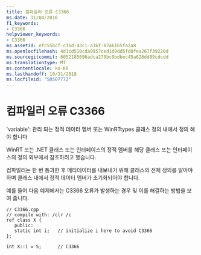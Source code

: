 ```yaml
---
title: 컴파일러 오류 C3366
ms.date: 11/04/2016
f1_keywords:
- C3366
helpviewer_keywords:
- C3366
ms.assetid: efc55bcf-c16d-43c1-a36f-87a6165fa2a8
ms.openlocfilehash: 4d1cd510cda9957ced1d9dd5fd8fea267f39220d
ms.sourcegitcommit: 6052185696adca270bc9bdbec45a626dd89cdcdd
ms.translationtype: MT
ms.contentlocale: ko-KR
ms.lasthandoff: 10/31/2018
ms.locfileid: "50507772"
---
```

# <a name="compiler-error-c3366"></a>컴파일러 오류 C3366

'variable': 관리 되는 정적 데이터 멤버 또는 WinRTtypes 클래스 정의 내에서 정의 해야 합니다

WinRT 또는 .NET 클래스 또는 인터페이스의 정적 멤버를 해당 클래스 또는 인터페이스의 정의 외부에서 참조하려고 했습니다.

컴파일러는 한 번 통과한 후 메타데이터를 내보내기 위해 클래스의 전체 정의를 알아야 하며 클래스 내에서 정적 데이터 멤버가 초기화되어야 합니다.

예를 들어 다음 예제에서는 C3366 오류가 발생하는 경우 및 이를 해결하는 방법을 보여 줍니다.

```
// C3366.cpp
// compile with: /clr /c
ref class X {
   public:
   static int i;   // initialize i here to avoid C3366
};

int X::i = 5;      // C3366
```
